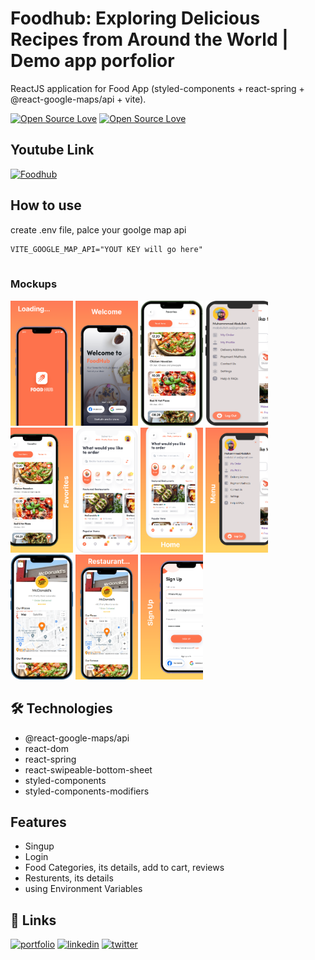 
# Foodhub: Exploring Delicious Recipes from Around the World | Demo app porfolior

ReactJS application for Food App (styled-components + react-spring + @react-google-maps/api + vite).

[![Open Source Love](https://badges.frapsoft.com/os/v1/open-source.svg?v=102)](https://github.com/ellerbrock/open-source-badge/)
[![Open Source Love](https://badges.frapsoft.com/os/mit/mit.svg?v=102)](https://github.com/ellerbrock/open-source-badge/)


## Youtube Link

 

[![Foodhub](https://img.youtube.com/vi/qyz19NPfc9Q/0.jpg)](https://www.youtube.com/watch?v=qyz19NPfc9Q)



 


## How to use 

create .env file, palce your goolge map api

```
VITE_GOOGLE_MAP_API="YOUT KEY will go here"
 
```

### Mockups

<img src="./public/git/a.png" alt="Mockup 1" width="100" height="200"/>
<img src="./public/git/2.png" alt="Mockup 2" width="100" height="200"/> 
<img src="./public/git/3.png" alt="Mockup 3" width="100" height="200"/> 
<img src="./public/git/4.png" alt="Mockup 4" width="100" height="200"/> 
<img src="./public/git/5.png" alt="Mockup 5" width="100" height="200"/> 
<img src="./public/git/6.png" alt="Mockup 6" width="100" height="200"/> 
<img src="./public/git/7.png" alt="Mockup 7" width="100" height="200"/> 
<img src="./public/git/8.png" alt="Mockup 8" width="100" height="200"/> 
<img src="./public/git/9.png" alt="Mockup 9" width="100" height="200"/> 
<img src="./public/git/10.png" alt="Mockup 10" width="100" height="200"/> 
<img src="./public/git/11.png" alt="Mockup 11" width="100" height="200"/> 


 
 

 


 

## 🛠 Technologies
- @react-google-maps/api
- react-dom
- react-spring
- react-swipeable-bottom-sheet
- styled-components
- styled-components-modifiers


## Features

- Singup
- Login 
- Food Categories, its details, add to cart, reviews
- Resturents, its details
- using Environment Variables


## 🔗 Links
[![portfolio](https://img.shields.io/badge/mabdullah.se-685EA9?style=for-the-badge&logo=viber&logoColor=white)](https://mabdullahse.com/)
[![linkedin](https://img.shields.io/badge/linkedin-0A66C2?style=for-the-badge&logo=linkedin&logoColor=white)](https://www.linkedin.com/in/mabdullahse/)
[![twitter](https://img.shields.io/badge/twitter-1DA1F2?style=for-the-badge&logo=twitter&logoColor=white)](https://twitter.com/mabdullahse)


